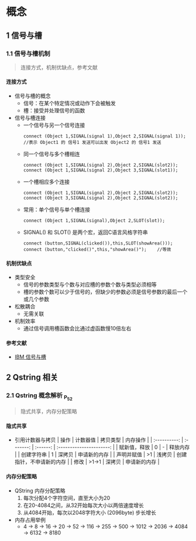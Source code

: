 <link rel=stylesheet href=style.css>

<h1> 概念 </h1>
<h2> 1 信号与槽 </h2>

<h3> 1.1 信号与槽机制 </h3>

> 连接方式，机制优缺点，参考文献

<h4> 连接方式 </h4>

  - 信号与槽的概念
    - 信号：在某个特定情况或动作下会被触发
    - 槽：接受并处理信号的函数
  - 信号与槽连接
    - 一个信号与另一个信号连接
      ```Qt
      connect (Object 1,SIGNAL(signal 1),Object 2,SIGNAL(signal 1));
      //表示 Object1 的 信号1 发送可以出发 Object2 的 信号1 发送
      ```
    - 同一个信号与多个槽相连
      ```Qt
      connect (Object 1,SIGNAL(signal 2),Object 2,SIGNAL(slot2));
      connect (Object 1,SIGNAL(signal 2),Object 3,SIGNAL(slot1));
      ```
    - 一个槽相应多个连接
      ```Qt
      connect (Object 1,SIGNAL(signal 2),Object 2,SIGNAL(slot2));
      connect (Object 3,SIGNAL(signal 2),Object 2,SIGNAL(slot2));
      ```
    - 常用：单个信号与单个槽连接
      ```Qt
      connect (Object 1,SIGNAL(signal),Object 2,SLOT(slot));
      ```
    - SIGNAL() 和 SLOT() 是两个宏，返回C语言风格字符串
      ```Qt
      connect (button,SIGNAL(clicked()),this,SLOT(showArea()));
      connect (button,"clicked()",this,"showArea()");    //等效
      ```
<h4> 机制优缺点 </h4>

  - 类型安全
    - 信号的参数类型与个数与对应槽的参数个数与类型必须相等
    - 槽的参数个数可以少于信号的，但缺少的参数必须是信号参数的最后一个或几个参数
  - 松散耦合
    - 无需关联
  - 机制效率
    - 通过信号调用槽函数会比通过虚函数慢10倍左右

<h4> 参考文献 </h4>

  - <a href=https://www.ibm.com/developerworks/cn/linux/guitoolkit/qt/signal-slot> IBM 信号与槽 </a>



<h2> 2 Qstring 相关 </h2>

<h3> 2.1 Qstring 概念解析 <sub>P<sub>52</sub></sub> </h3>

> 隐式共享，内存分配策略

<h4> 隐式共享 </h4>

  - 引用计数器与拷贝
    |     操作     | 计数器值  | 拷贝类型 |         内存操作         |
    | :----------: | :-------: | :------: | :----------------------: |
    | 赋新值，释放 |     0     |    -     |         释放内存         |
    |  创建字符串  |     1     |  深拷贝  |       申请新的内存       |
    |  声明并赋值  |    >1     |  浅拷贝  | 创建指针，不申请新的内存 |
    |     修改     | >1&rarr;1 |  深拷贝  |       申请新的内存       |

<h4> 内存分配策略 </h4>

  - QString 内存分配策略
    1. 每次分配4个字符空间，直至大小为20
    2. 在20-4084之间，从32开始每次大小以两倍速度增长
    3. 从4084开始，每次以2048字符大小 (2096byte) 步长增长
  - 内存占用举例
    - 4 &rarr; 8 &rarr; 16 &rarr; 20 &rarr; 52 &rarr; 116 &rarr; 255 &rarr; 500 &rarr; 1012 &rarr; 2036 &rarr; 4084 &rarr; 6132 &rarr; 8180